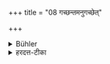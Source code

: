 +++
title = "08 गच्छन्तमनुगच्छेत्"

+++

<details><summary>Bühler</summary>

8. He shall walk after him, if he walks.
</details>

<details><summary>हरदत्त-टीका</summary>

## सूत्रम्
गच्छन्तमनुगच्छेत् ॥ ८ ॥  
### टिप्पनी
+++(अग्रे १० सूत्रे व्याख्यातम्।)+++
</details>
